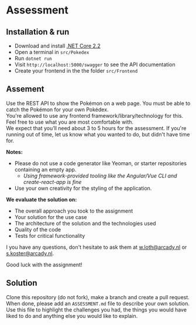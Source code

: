 # Assessment

## Installation & run

- Download and install [.NET Core 2.2](https://dotnet.microsoft.com/download)
- Open a terminal in `src/Pokedex`
- Run `dotnet run`
- Visit `http://localhost:5000/swagger` to see the API documentation
- Create your frontend in the the folder `src/Frontend`

## Assement

Use the REST API to show the Pokémon on a web page. You must be able to catch the Pokémon for your own Pokédex.  
You're allowed to use any frontend framework/library/technology for this. Feel free to use what you are most comfortable with.  
We expect that you’ll need about 3 to 5 hours for the assessment. If you're running out of time, let us know what you wanted to do, but didn't have time for.

**Notes:**

- Please do not use a code generator like Yeoman, or starter repositories containing an empty app.
  - _Using framework-provided tooling like the Angular/Vue CLI and create-react-app is fine_
- Use your own creativity for the styling of the application.

**We evaluate the solution on:**

- The overall approach you took to the assignment
- Your solution for the use case
- The architecture of the solution and the technologies used
- Quality of the code
- Tests for critical functionality

I you have any questions, don't hesitate to ask them at [w.loth@arcady.nl](mailto:w.loth@arcady.nl) or [s.koster@arcady.nl](mailto:s.koster@arcady.nl).

Good luck with the assignment!

## Solution

Clone this repository (do not fork), make a branch and create a pull request.  
When done, please add an `ASSESSMENT.md` file to describe your own solution.  
Use this file to highlight the challenges you had, the things you would have liked to do and anything else you would like to explain.
